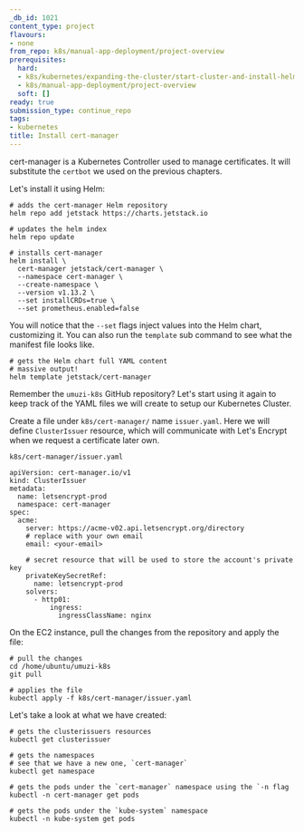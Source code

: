 ```yaml
---
_db_id: 1021
content_type: project
flavours:
- none
from_repo: k8s/manual-app-deployment/project-overview
prerequisites:
  hard:
  - k8s/kubernetes/expanding-the-cluster/start-cluster-and-install-helm
  - k8s/manual-app-deployment/project-overview
  soft: []
ready: true
submission_type: continue_repo
tags:
- kubernetes
title: Install cert-manager
---
```


cert-manager is a Kubernetes Controller used to manage certificates. It will substitute the `certbot` we used on the previous chapters.

Let's install it using Helm:

```
# adds the cert-manager Helm repository
helm repo add jetstack https://charts.jetstack.io

# updates the helm index
helm repo update

# installs cert-manager
helm install \
  cert-manager jetstack/cert-manager \
  --namespace cert-manager \
  --create-namespace \
  --version v1.13.2 \
  --set installCRDs=true \
  --set prometheus.enabled=false
```

You will notice that the `--set` flags inject values into the Helm chart, customizing it. You can also run the `template` sub command to see what the manifest file looks like.

```
# gets the Helm chart full YAML content
# massive output!
helm template jetstack/cert-manager
```

Remember the `umuzi-k8s` GitHub repository? Let's start using it again to keep track of the YAML files we will create to setup our Kubernetes Cluster.

Create a file under `k8s/cert-manager/` name `issuer.yaml`. Here we will define `ClusterIssuer` resource, which will communicate with Let's Encrypt when we request a certificate later own.

`k8s/cert-manager/issuer.yaml`
```
apiVersion: cert-manager.io/v1
kind: ClusterIssuer
metadata:
  name: letsencrypt-prod
  namespace: cert-manager
spec:
  acme:
    server: https://acme-v02.api.letsencrypt.org/directory
    # replace with your own email
    email: <your-email>
    
    # secret resource that will be used to store the account's private key
    privateKeySecretRef:
      name: letsencrypt-prod    
    solvers:
      - http01:
          ingress:
            ingressClassName: nginx
```


On the EC2 instance, pull the changes from the repository and apply the file:

```
# pull the changes
cd /home/ubuntu/umuzi-k8s
git pull

# applies the file
kubectl apply -f k8s/cert-manager/issuer.yaml
```

Let's take a look at what we have created:

```
# gets the clusterissuers resources
kubectl get clusterissuer

# gets the namespaces
# see that we have a new one, `cert-manager`
kubectl get namespace

# gets the pods under the `cert-manager` namespace using the `-n flag
kubectl -n cert-manager get pods

# gets the pods under the `kube-system` namespace
kubectl -n kube-system get pods
```